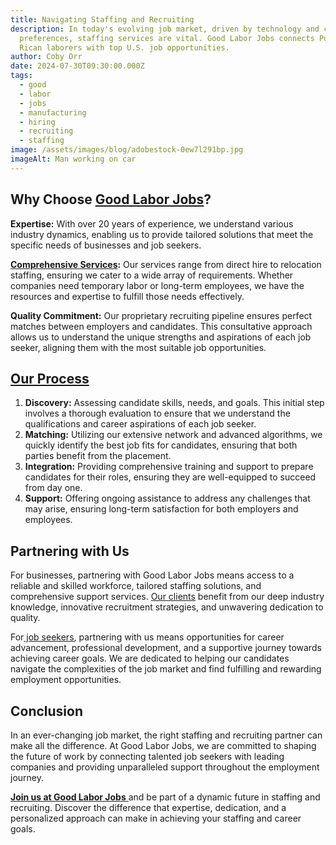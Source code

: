 ```yaml
---
title: Navigating Staffing and Recruiting
description: In today's evolving job market, driven by technology and changing
  preferences, staffing services are vital. Good Labor Jobs connects Puerto
  Rican laborers with top U.S. job opportunities.
author: Coby Orr
date: 2024-07-30T09:30:00.000Z
tags:
  - good
  - labor
  - jobs
  - manufacturing
  - hiring
  - recruiting
  - staffing
image: /assets/images/blog/adobestock-0ew7l291bp.jpg
imageAlt: Man working on car
---
```

## Why Choose [Good Labor Jobs](https://goodlaborjobs.com/)?

**Expertise:** With over 20 years of experience, we understand various industry dynamics, enabling us to provide tailored solutions that meet the specific needs of businesses and job seekers.

**[Comprehensive Services](https://goodlaborjobs.com/services/):** Our services range from direct hire to relocation staffing, ensuring we cater to a wide array of requirements. Whether companies need temporary labor or long-term employees, we have the resources and expertise to fulfill those needs effectively.

**Quality Commitment:** Our proprietary recruiting pipeline ensures perfect matches between employers and candidates. This consultative approach allows us to understand the unique strengths and aspirations of each job seeker, aligning them with the most suitable job opportunities.

## [Our Process](https://goodlaborjobs.com/about/)

1. **Discovery:** Assessing candidate skills, needs, and goals. This initial step involves a thorough evaluation to ensure that we understand the qualifications and career aspirations of each job seeker.
2. **Matching:** Utilizing our extensive network and advanced algorithms, we quickly identify the best job fits for candidates, ensuring that both parties benefit from the placement.
3. **Integration:** Providing comprehensive training and support to prepare candidates for their roles, ensuring they are well-equipped to succeed from day one.
4. **Support:** Offering ongoing assistance to address any challenges that may arise, ensuring long-term satisfaction for both employers and employees.

## Partnering with Us

For businesses, partnering with Good Labor Jobs means access to a reliable and skilled workforce, tailored staffing solutions, and comprehensive support services. [Our clients](https://goodlaborjobs.com/testimonials/) benefit from our deep industry knowledge, innovative recruitment strategies, and unwavering dedication to quality.

For[ job seekers](https://goodlaborjobs.com/jobs/), partnering with us means opportunities for career advancement, professional development, and a supportive journey towards achieving career goals. We are dedicated to helping our candidates navigate the complexities of the job market and find fulfilling and rewarding employment opportunities.

## Conclusion

In an ever-changing job market, the right staffing and recruiting partner can make all the difference. At Good Labor Jobs, we are committed to shaping the future of work by connecting talented job seekers with leading companies and providing unparalleled support throughout the employment journey.

[**Join us at Good Labor Jobs** ](https://goodlaborjobs.com/contact/)and be part of a dynamic future in staffing and recruiting. Discover the difference that expertise, dedication, and a personalized approach can make in achieving your staffing and career goals.
